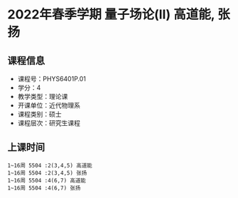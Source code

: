 # 2022年春季学期 量子场论(II) 高道能, 张扬






## 课程信息

- 课程号：PHYS6401P.01
- 学分：4
- 教学类型：理论课
- 开课单位：近代物理系
- 课程类别：硕士
- 课程层次：研究生课程

## 上课时间

```
1~16周 5504 :2(3,4,5) 高道能
1~16周 5504 :2(3,4,5) 张扬
1~16周 5504 :4(6,7) 高道能
1~16周 5504 :4(6,7) 张扬
```

